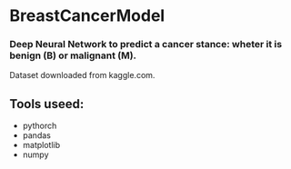 # BreastCancerModel

### Deep Neural Network to predict a cancer stance: wheter it is benign (B) or malignant (M).
Dataset downloaded from kaggle.com.

## Tools useed:
* pythorch
* pandas
* matplotlib
* numpy
